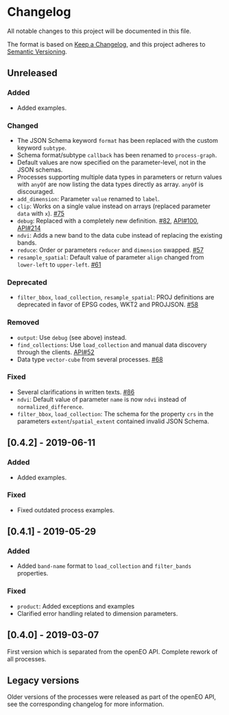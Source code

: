 # Changelog
All notable changes to this project will be documented in this file.

The format is based on [Keep a Changelog](https://keepachangelog.com/en/1.0.0/),
and this project adheres to [Semantic Versioning](https://semver.org/spec/v2.0.0.html).

## Unreleased

### Added
- Added examples.

### Changed
- The JSON Schema keyword `format` has been replaced with the custom keyword `subtype`.
- Schema format/subtype `callback` has been renamed to `process-graph`.
- Default values are now specified on the parameter-level, not in the JSON schemas.
- Processes supporting multiple data types in parameters or return values with `anyOf` are now listing the data types directly as array. `anyOf` is discouraged.
- `add_dimension`: Parameter `value` renamed to `label`.
- `clip`: Works on a single value instead on arrays (replaced parameter `data` with `x`). [#75](https://github.com/Open-EO/openeo-processes/issues/75)
- `debug`: Replaced with a completely new definition. [#82](https://github.com/Open-EO/openeo-processes/issues/71), [API#100](https://github.com/Open-EO/openeo-api/issues/100), [API#214](https://github.com/Open-EO/openeo-api/issues/214)
- `ndvi`: Adds a new band to the data cube instead of replacing the existing bands.
- `reduce`: Order or parameters `reducer` and `dimension` swapped. [#57](https://github.com/Open-EO/openeo-processes/issues/57)
- `resample_spatial`: Default value of parameter `align` changed from `lower-left` to `upper-left`. [#61](https://github.com/Open-EO/openeo-processes/issues/61)

### Deprecated
- `filter_bbox`, `load_collection`, `resample_spatial`: PROJ definitions are deprecated in favor of EPSG codes, WKT2 and PROJJSON. [#58](https://github.com/Open-EO/openeo-processes/issues/58)

### Removed
- `output`: Use `debug` (see above) instead.
- `find_collections`: Use `load_collection` and manual data discovery through the clients. [API#52](https://github.com/Open-EO/openeo-api/issues/52)
- Data type `vector-cube` from several processes. [#68](https://github.com/Open-EO/openeo-processes/issues/68)

### Fixed
- Several clarifications in written texts. [#86]( https://github.com/Open-EO/openeo-processes/issues/86)
- `ndvi`: Default value of parameter `name` is now `ndvi` instead of `normalized_difference`.
- `filter_bbox`, `load_collection`: The schema for the property `crs` in the parameters `extent`/`spatial_extent` contained invalid JSON Schema.

## [0.4.2] - 2019-06-11

### Added
- Added examples.

### Fixed
- Fixed outdated process examples.

## [0.4.1] - 2019-05-29

### Added
- Added `band-name` format to `load_collection` and `filter_bands` properties.

### Fixed
- `product`: Added exceptions and examples
- Clarified error handling related to dimension parameters.

## [0.4.0] - 2019-03-07
First version which is separated from the openEO API. Complete rework of all processes.

## Legacy versions
Older versions of the processes were released as part of the openEO API, see the corresponding changelog for more information.